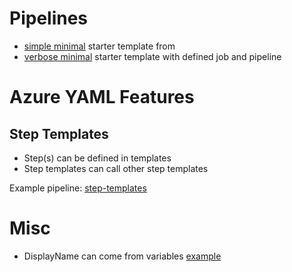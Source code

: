 # Pipelines
* [simple minimal](pipelines/simple/simple.minimal.yml) starter template from
* [verbose minimal](pipelines/simple/verbose.minimal.yml) starter template with defined job and pipeline

# Azure YAML Features
## Step Templates
* Step(s) can be defined in templates
* Step templates can call other step templates

Example pipeline: [step-templates](pipelines/step-templates/pipeline.yml)

# Misc
* DisplayName can come from variables [example](pipelines/step-templates/steps/step.task.complete.yml)

